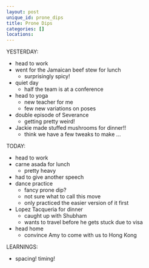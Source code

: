 ```yaml
---
layout: post
unique_id: prone_dips
title: Prone Dips
categories: []
locations: 
---
```


YESTERDAY:
* head to work
* went for the Jamaican beef stew for lunch
  * surprisingly spicy!
* quiet day
  * half the team is at a conference
* head to yoga
  * new teacher for me
  * few new variations on poses
* double episode of Severance
  * getting pretty weird!
* Jackie made stuffed mushrooms for dinner!!
  * think we have a few tweaks to make ...

TODAY:
* head to work
* carne asada for lunch
  * pretty heavy
* had to give another speech
* dance practice
  * fancy prone dip?
  * not sure what to call this move
  * only practiced the easier version of it first
* Lopez Tacqueria for dinner
  * caught up with Shubham
  * wants to travel before he gets stuck due to visa
* head home
  * convince Amy to come with us to Hong Kong

LEARNINGS:
* spacing! timing!
